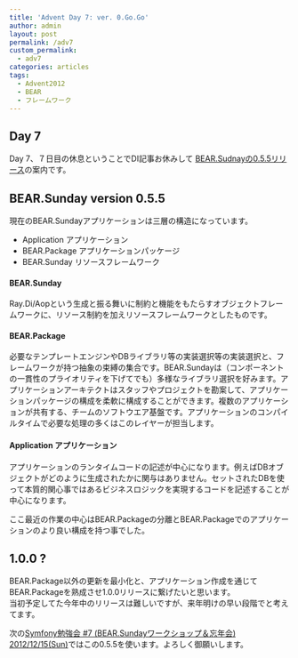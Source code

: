 ```yaml
---
title: 'Advent Day 7: ver. 0.Go.Go'
author: admin
layout: post
permalink: /adv7
custom_permalink:
  - adv7
categories: articles
tags:
  - Advent2012
  - BEAR
  - フレームワーク
---
```


## Day 7

Day 7、７日目の休息ということでDI記事お休みして <a href="https://travis-ci.org/koriym/BEAR.Package/builds/3592222" target="_blank">BEAR.Sudnayの0.5.5リリース</a>の案内です。

## BEAR.Sunday version 0.5.5

現在のBEAR.Sundayアプリケーションは三層の構造になっています。

*   Application アプリケーション
*   BEAR.Package アプリケーションパッケージ
*   BEAR.Sunday リソースフレームワーク

#### BEAR.Sunday

Ray.Di/Aopという生成と振る舞いに制約と機能をもたらすオブジェクトフレームワークに、リソース制約を加えリソースフレームワークとしたものです。

#### BEAR.Package

必要なテンプレートエンジンやDBライブラリ等の実装選択等の実装選択と、フレームワークが持つ抽象の束縛の集合です。BEAR.Sundayは（コンポーネントの一貫性のプライオリティを下げてでも）多様なライブラリ選択を好みます。アプリケーションアーキテクトはスタッフやプロジェクトを勘案して、アプリケーションパッケージの構成を柔軟に構成することができます。複数のアプリケーションが共有する、チームのソフトウエア基盤です。アプリケーションのコンパイルタイムで必要な処理の多くはこのレイヤーが担当します。

#### Application アプリケーション

アプリケーションのランタイムコードの記述が中心になります。例えばDBオブジェクトがどのように生成されたかに関与はありません。セットされたDBを使って本質的関心事ではあるビジネスロジックを実現するコードを記述することが中心になります。

ここ最近の作業の中心はBEAR.Packageの分離とBEAR.Packageでのアプリケーションのより良い構成を持つ事でした。

## 1.0.0 ?

BEAR.Package以外の更新を最小化と、アプリケーション作成を通じてBEAR.Packageを熟成させ1.0.0リリースに繋げたいと思います。  
当初予定してた今年中のリリースは難しいですが、来年明けの早い段階でと考えてます。

次の[Symfony勉強会 #7 (BEAR.Sundayワークショップ＆忘年会) 2012/12/15(Sun)][1]ではこの0.5.5を使います。よろしく御願いします。

 [1]: http://atnd.org/events/34068
